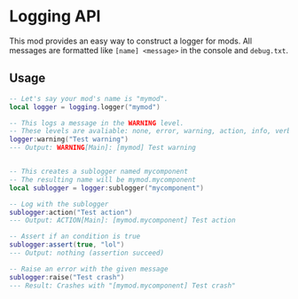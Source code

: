 # Logging API

This mod provides an easy way to construct a logger for mods. All messages are formatted like `[name] <message>` in the console and `debug.txt`.

## Usage

```lua
-- Let's say your mod's name is "mymod".
local logger = logging.logger("mymod")

-- This logs a message in the WARNING level.
-- These levels are avaliable: none, error, warning, action, info, verbose
logger:warning("Test warning")
--- Output: WARNING[Main]: [mymod] Test warning


-- This creates a sublogger named mycomponent
-- The resulting name will be mymod.mycomponent
local sublogger = logger:sublogger("mycomponent")

-- Log with the sublogger
sublogger:action("Test action")
--- Output: ACTION[Main]: [mymod.mycomponent] Test action

-- Assert if an condition is true
sublogger:assert(true, "lol")
--- Output: nothing (assertion succeed)

-- Raise an error with the given message
sublogger:raise("Test crash")
--- Result: Crashes with "[mymod.mycomponent] Test crash"
```
